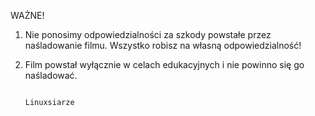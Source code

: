 WAŻNE!
1. Nie ponosimy odpowiedzialności za szkody powstałe przez naśladowanie filmu. Wszystko robisz na własną odpowiedzialność!
2. Film powstał wyłącznie w celach edukacyjnych i nie powinno się go naśladować.
                                                                                              
                                                                                                 Linuxsiarze
